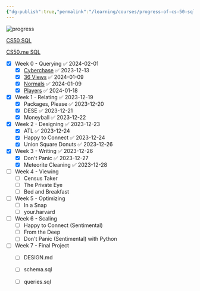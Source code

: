 ```yaml
---
{"dg-publish":true,"permalink":"/learning/courses/progress-of-cs-50-sql/","tags":["Courses"],"noteIcon":""}
---
```




<span><span><img alt="progress" src="https://progress-bar.dev/51/" referrerpolicy="no-referrer"></span></span>

[CS50 SQL](https://cs50.harvard.edu/sql/2023/project/)

[CS50.me SQL](https://cs50.me/cs50sql)

- [x] Week 0 - Querying ✅ 2024-02-01
	- [x] [Cyberchase](https://cs50.harvard.edu/sql/2023/psets/0/cyberchase/) ✅ 2023-12-13
	- [x] [36 Views](https://cs50.harvard.edu/sql/2023/psets/0/views/) ✅ 2024-01-09
	- [x] [Normals](https://cs50.harvard.edu/sql/2023/psets/0/normals/) ✅ 2024-01-09
	- [x] [Players](https://cs50.harvard.edu/sql/2023/psets/0/players/) ✅ 2024-01-18
- [x] Week 1 - Relating ✅ 2023-12-19
	- [x] Packages, Please ✅ 2023-12-20
	- [x] DESE ✅ 2023-12-21
	- [x] Moneyball ✅ 2023-12-22
- [x] Week 2 - Designing ✅ 2023-12-23
	- [x] ATL ✅ 2023-12-24
	- [x] Happy to Connect ✅ 2023-12-24
	- [x] Union Square Donuts ✅ 2023-12-26
- [x] Week 3 - Writing ✅ 2023-12-26
	- [x] Don't Panic ✅ 2023-12-27
	- [x] Meteorite Cleaning ✅ 2023-12-28
- [ ] Week 4 - Viewing
	- [ ] Census Taker
	- [ ] The Private Eye
	- [ ] Bed and Breakfast
- [ ] Week 5 - Optimizing 
	- [ ] In a Snap 
	- [ ]  your.harvard
- [ ] Week 6 - Scaling
	- [ ] Happy to Connect (Sentimental)
	- [ ] From the Deep
	- [ ] Don't Panic (Sentimental) with Python
- [ ] Week 7 - Final Project
	- [ ] DESIGN.md
	- [ ] schema.sql
	- [ ] queries.sql





